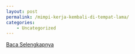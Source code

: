 ```yaml
---
layout: post
permalink: /mimpi-kerja-kembali-di-tempat-lama/
categories:
    - Uncategorized
---
```


[Baca Selengkapnya](/05)